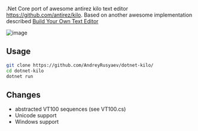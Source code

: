 .Net Core port of awesome antirez kilo text editor https://github.com/antirez/kilo. Based on another awesome implementation described [Build Your Own Text Editor](https://viewsourcecode.org/snaptoken/kilo/)

![image](https://github.com/user-attachments/assets/a61d1fbf-eaba-4cbd-8081-ab51e92a9203)

## Usage

``` sh
git clone https://github.com/AndreyRusyaev/dotnet-kilo/
cd dotnet-kilo
dotnet run
```

## Changes

* abstracted VT100 sequences (see VT100.cs)
* Unicode support
* Windows support
